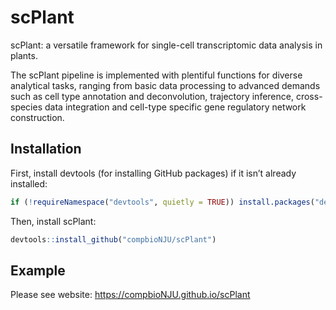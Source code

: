 
# scPlant

<!-- badges: start -->
<!-- badges: end -->

scPlant: a versatile framework for single-cell transcriptomic data analysis in plants.


The scPlant pipeline is implemented with plentiful functions for diverse analytical
tasks, ranging from basic data processing to advanced demands such as cell type annotation and
deconvolution, trajectory inference, cross-species data integration and cell-type specific gene regulatory
network construction.


## Installation

First, install devtools (for installing GitHub packages) if it isn’t already installed:

``` r
if (!requireNamespace("devtools", quietly = TRUE)) install.packages("devtools")
```

Then, install scPlant:

``` r
devtools::install_github("compbioNJU/scPlant")
```

## Example

Please see website: https://compbioNJU.github.io/scPlant



